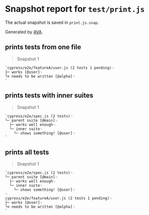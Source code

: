 # Snapshot report for `test/print.js`

The actual snapshot is saved in `print.js.snap`.

Generated by [AVA](https://avajs.dev).

## prints tests from one file

> Snapshot 1

    `cypress/e2e/featureA/user.js (2 tests 1 pending)␊
    ├─ works [@user]␊
    └⊙ needs to be written [@alpha]␊
    `

## prints tests with inner suites

> Snapshot 1

    `cypress/e2e/spec.js (2 tests)␊
    └─ parent suite [@main]␊
      ├─ works well enough␊
      └─ inner suite␊
        └─ shows something! [@user]␊
    `

## prints all tests

> Snapshot 1

    `cypress/e2e/spec.js (2 tests)␊
    └─ parent suite [@main]␊
      ├─ works well enough␊
      └─ inner suite␊
        └─ shows something! [@user]␊
    ␊
    cypress/e2e/featureA/user.js (2 tests 1 pending)␊
    ├─ works [@user]␊
    └⊙ needs to be written [@alpha]␊
    `
